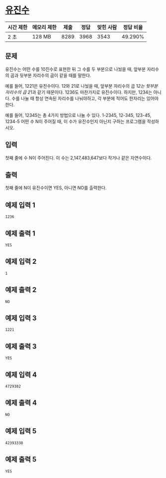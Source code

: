 # [유진수](https://www.acmicpc.net/problem/1356)

| 시간 제한 | 메모리 제한 | 제출 | 정답 | 맞힌 사람 | 정답 비율 |
| --- | --- | --- | --- | --- | --- |
| 2 초 | 128 MB | 8289 | 3968 | 3543 | 49.290% |

## 문제

유진수는 어떤 수를 10진수로 표현한 뒤 그 수를 두 부분으로 나눴을 때, 앞부분 자리수의 곱과 뒷부분 자리수의 곱이 같을 때를 말한다.

예를 들어, 1221은 유진수이다. 12와 21로 나눴을 때, 앞부분 자리수의 곱 1*2는 뒷부분 자리수의 곱 2*1과 같기 때문이다. 1236도 마찬가지로 유진수이다. 하지만, 1234는 아니다. 수를 나눌 때 항상 연속된 자리수를 나눠야하고, 각 부분에 적어도 한자리는 있어야 한다.

예를 들어, 12345는 총 4가지 방법으로 나눌 수 있다. 1-2345, 12-345, 123-45, 1234-5 어떤 수 N이 주어질 때, 이 수가 유진수인지 아닌지 구하는 프로그램을 작성하시오.

## 입력

첫째 줄에 수 N이 주어진다. 이 수는 2,147,483,647보다 작거나 같은 자연수이다.

## 출력

첫째 줄에 N이 유진수이면 YES, 아니면 NO를 출력한다.

## 예제 입력 1

```
1236

```

## 예제 출력 1

```
YES

```

## 예제 입력 2

```
1

```

## 예제 출력 2

```
NO

```

## 예제 입력 3

```
1221

```

## 예제 출력 3

```
YES

```

## 예제 입력 4

```
4729382

```

## 예제 출력 4

```
NO

```

## 예제 입력 5

```
42393338

```

## 예제 출력 5

```
YES
```
